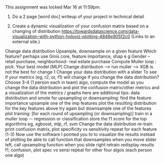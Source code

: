 This assignment was locked Mar 16 at 11:59pm.
1. Do a 2 page [word doc]  writeup of your project in technical detail

2. Create a dynamic visualization of your confusion matrix based on a changing of distribution 
https://towardsdatascience.com/data-visualization-with-python-holoviz-plotting-4848e905f2c0 (Links to an external site.)

Change data distribution
Upsample, downsample on a given feature
Which feature? perhaps use Ginis core, feature importance, shap
e g Gender –retail purchase, neighborhood- real estate purchase
Compute Muller loop :  pick. Your best model [MLP]
Change distribution --> run muller --> XGB is not the best for change 1
Change your data distribution with a slider
To see if your metrics (eg, r2, or, f1) will change if you change the data distribution?
Choose 3-4 (1 person each in team) algo, compute the model as you change the data distribution and plot the confusion matrix/other metrics and a visualization of the metrics / graphs
here are additional tips:
data distribution and smote for upsampling or downsampling:
find the feature importance
upsample one of the imp features
plot the resulting distribution for the key features above
try again but downsample one of the features
plot
training: [for each round of upsampling (or downsampling)]
train in a muller loop -- regression or classification
store the f1 score for the top algorithms
eg, xgboost, mlp, rf, svm
Change the data distribution
re-train
print confusion matrix, plot specificity vs sensitivity
repeat for each feature (1-3)
Now use the software I pointed you to to visualize the results instead of plotting
be able to call function that downsamples when you move slider left,
call upsampling function when you slide right
retrain
redisplay results f1, confusion, plot spec vs sensi
repeat for other four algos (each person one algo)
